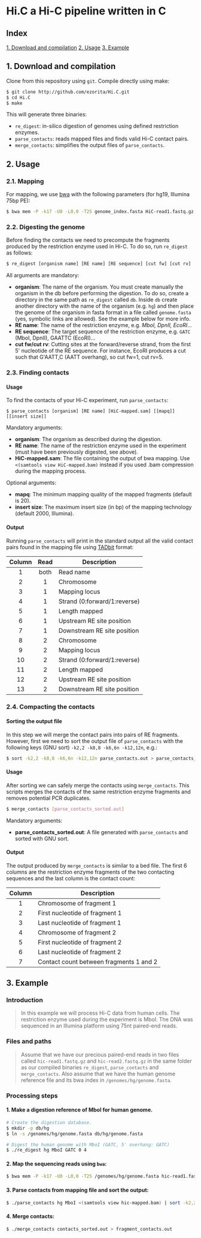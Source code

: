 # Hi.C a Hi-C pipeline written in C

## Index
[1. Download and compilation](#1-download-and-compilation)
[2. Usage](#2-usage)
[3. Example](#3-example)

## 1. Download and compilation

Clone from this repository using `git`. Compile directly using make:
```bash
$ git clone http://github.com/ezorita/Hi.C.git
$ cd Hi.C
$ make
```

This will generate three binaries:
- `re_digest`: in-silico digestion of genomes using defined restriction enzymes.
- `parse_contacts`: reads mapped files and finds valid Hi-C contact pairs.
- `merge_contacts`: simplifies the output files of `parse_contacts`.

## 2. Usage

### 2.1. Mapping

For mapping, we use [bwa](https://github.com/lh3/bwa) with the following parameters (for hg19, Illumina 75bp PE):

```bash
$ bwa mem -P -k17 -U0 -L0,0 -T25 genome_index.fasta HiC-read1.fastq.gz HiC-read2.fastq.gz | samtools view -bS > HiC-mapped.bam
```

### 2.2. Digesting the genome

Before finding the contacts we need to precompute the fragments produced by the restriction enzyme used in Hi-C. To do so, run `re_digest` as follows:

```bash
$ re_digest [organism name] [RE name] [RE sequence] [cut fw] [cut rv]
```

All arguments are mandatory:
- **organism**: The name of the organism. You must create manually the organism in the db before performing the digestion. To do so, create a directory in the same path as `re_digest` called `db`. Inside `db` create another directory with the name of the organism (e.g. `hg`) and then place the genome of the organism in fasta format in a file called `genome.fasta` (yes, symbolic links are allowed). See the example below for more info.
- **RE name**: The name of the restriction enzyme, e.g. *MboI, DpnII, EcoRI*...
- **RE sequence**: The target sequence of the restriction enzyme, e.g. `GATC` (MboI, DpnII), GAATTC (EcoRI)...
- **cut fw/cut rv**: Cutting sites at the forward/reverse strand, from the first 5' nucleotide of the RE sequence. For instance, EcoRI produces a cut such that G'AATT,C (AATT overhang), so cut fw=1, cut rv=5.

### 2.3. Finding contacts

#### Usage

To find the contacts of your Hi-C experiment, run `parse_contacts`:

```
$ parse_contacts [organism] [RE name] [HiC-mapped.sam] [[mapq]] [[insert size]]
```

Mandatory arguments:
- **organism**: The organism as described during the digestion.
- **RE name**: The name of the restriction enzyme used in the experiment (must have been previously digested, see above).
- **HiC-mapped.sam**: The file containing the output of bwa mapping. Use `<(samtools view HiC-mapped.bam)` instead if you used .bam compression during the mapping process.

Optional arguments:
- **mapq**: The minimum mapping quality of the mapped fragments (default is 20).
- **insert size**: The maximum insert size (in bp) of the mapping technology (default 2000, Illumina).

#### Output

Running `parse_contacts` will print in the standard output all the valid contact pairs found in the mapping file using [TADbit](https://github.com/3DGenomes/TADbit) format:

| Column   | Read | Description                  |
| :-------:|:----:|------------------------------|
| 1        | both | Read name                    |
| 2        | 1    | Chromosome                   |
| 3        | 1    | Mapping locus                |
| 4        | 1    | Strand (0:forward/1:reverse) |
| 5        | 1    | Length mapped                |
| 6        | 1    | Upstream RE site position    |
| 7        | 1    | Downstream RE site position  |
| 8        | 2    | Chromosome                   |
| 9        | 2    | Mapping locus                |
| 10       | 2    | Strand (0:forward/1:reverse) |
| 11       | 2    | Length mapped                |
| 12       | 2    | Upstream RE site position    |
| 13       | 2    | Downstream RE site position  |


### 2.4. Compacting the contacts

#### Sorting the output file
In this step we will merge the contact pairs into pairs of RE fragments. However, first we need to sort the output file of `parse_contacts` with the following keys (GNU sort) `-k2,2 -k8,8 -k6,6n -k12,12n`, e.g.:

```bash
$ sort -k2,2 -k8,8 -k6,6n -k12,12n parse_contacts.out > parse_contacts_sorted.out
```

#### Usage

After sorting we can safely merge the contacts using `merge_contacts`. This scripts merges the contacts of the same restriction enzyme fragments and removes potential PCR duplicates.

```bash
$ merge_contacts [parse_contacts_sorted.out]
```

Mandatory arguments:
- **parse_contacts_sorted.out**: A file generated with `parse_contacts` and sorted with GNU sort.

#### Output

The output produced by `merge_contacts` is similar to a bed file. The first 6 columns are the restriction enzyme fragments of the two contacting sequences and the last column is the contact count:

| Column   | Description                             |
| :-------:|-----------------------------------------|
| 1        | Chromosome of fragment 1                |
| 2        | First nucleotide of fragment 1          |
| 3        | Last nucleotide of fragment 1           |
| 4        | Chromosome of fragment 2                |
| 5        | First nucleotide of fragment 2          |
| 6        | Last nucleotide of fragment 2           |
| 7        | Contact count between fragments 1 and 2 |

## 3. Example

### Introduction

> In this example we will process Hi-C data from human cells. The restriction enzyme used during the experiment is MboI. The DNA was sequenced in an Illumina platform using 75nt paired-end reads.

### Files and paths
> Assume that we have our precious paired-end reads in two files called `hic-read1.fastq.gz` and `hic-read2.fastq.gz` in the same folder as our compiled binaries `re_digest`, `parse_contacts` and `merge_contacts`.
> Also assume that we have the human genome reference file and its bwa index in `/genomes/hg/genome.fasta`.

### Processing steps
#### 1. Make a digestion reference of MboI for human genome.
```bash
# Create the digestion database.
$ mkdir -p db/hg
$ ln -s /genomes/hg/genome.fasta db/hg/genome.fasta

# Digest the human genome with MboI (GATC, 5' overhang: GATC)
$ ./re_digest hg MboI GATC 0 4
```

#### 2. Map the sequencing reads using `bwa`:
```bash
$ bwa mem -P -k17 -U0 -L0,0 -T25 /genomes/hg/genome.fasta hic-read1.fastq.gz hic-read2.fastq.gz | samtools view -bS > hic-mapped.bam
```

#### 3. Parse contacts from mapping file and sort the output:
```bash
$ ./parse_contacts hg MboI <(samtools view hic-mapped.bam) | sort -k2,2 -k8,8 -k6,6n -k12,12n > contacts_sorted.out
```

#### 4. Merge contacts:
```bash
$ ./merge_contacts contacts_sorted.out > fragment_contacts.out
```
